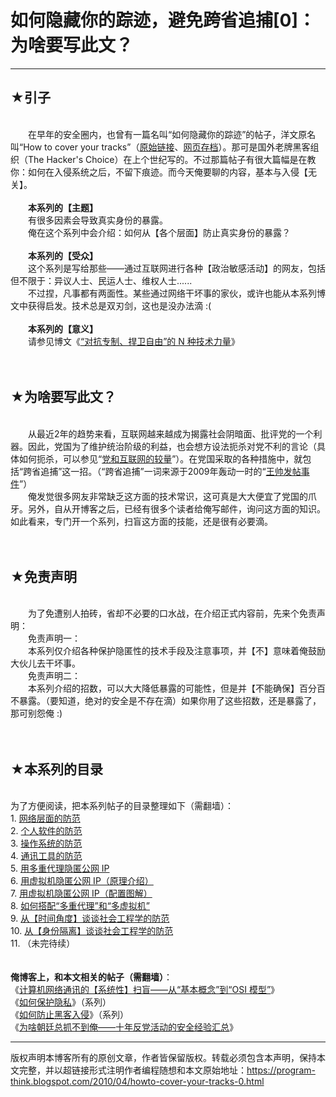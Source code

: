 # 如何隐藏你的踪迹，避免跨省追捕[0]：为啥要写此文？ 

-----

<div class="post-body entry-content">
<h2>★引子</h2>
<br/>
　　在早年的安全圈内，也曾有一篇名叫“如何隐藏你的踪迹”的帖子，洋文原名叫“How to cover your tracks”（<a href="http://freeworld.thc.org/papers/COVER-1.TXT" rel="nofollow" target="_blank">原始链接</a>、<a href="https://web.archive.org/web/20071012070820/http://freeworld.thc.org/papers/COVER-1.TXT" rel="nofollow" target="_blank">网页存档</a>）。那可是国外老牌黑客组织（The Hacker's Choice）在上个世纪写的。不过那篇帖子有很大篇幅是在教你：如何在入侵系统之后，不留下痕迹。而今天俺要聊的内容，基本与入侵【无关】。<br/>
<a name="more"></a><br/>
　　<b>本系列的【主题】</b><br/>
　　有很多因素会导致真实身份的暴露。<br/>
　　俺在这个系列中会介绍：如何从【各个层面】防止真实身份的暴露？<br/>
<br/>
　　<b>本系列的【受众】</b><br/>
　　这个系列是写给那些——通过互联网进行各种【政治敏感活动】的网友，包括但不限于：异议人士、民运人士、维权人士......<br/>
　　不过捏，凡事都有两面性。某些通过网络干坏事的家伙，或许也能从本系列博文中获得启发。技术总是双刃剑，这也是没办法滴 :(<br/>
<br/>
　　<b>本系列的【意义】</b><br/>
　　请参见博文《<a href="../../2015/08/Technology-and-Freedom.md">“对抗专制、捍卫自由”的 N 种技术力量</a>》<br/>
<br/>
<br/>
<h2>★为啥要写此文？</h2>
<br/>
　　从最近2年的趋势来看，互联网越来越成为揭露社会阴暗面、批评党的一个利器。因此，党国为了维护统治阶级的利益，也会想方设法扼杀对党不利的言论（具体如何扼杀，可以参见“<a href="../../2009/07/party-pk-internet.md">党和互联网的较量</a>”）。在党国采取的各种措施中，就包括“跨省追捕”这一招。（“跨省追捕”一词来源于2009年轰动一时的“<a href="https://zh.wikipedia.org/wiki/%E7%8E%8B%E5%B8%85%E5%8F%91%E8%B4%B4%E4%BA%8B%E4%BB%B6" rel="nofollow" target="_blank">王帅发帖事件</a>”）<br/>
　　俺发觉很多网友非常缺乏这方面的技术常识，这可真是大大便宜了党国的爪牙。另外，自从开博客之后，已经有很多个读者给俺写邮件，询问这方面的知识。如此看来，专门开一个系列，扫盲这方面的技能，还是很有必要滴。<br/>
<br/>
<br/>
<h2>★免责声明</h2>
<br/>
　　为了免遭别人拍砖，省却不必要的口水战，在介绍正式内容前，先来个免责声明：<br/>
　　免责声明一：<br/>
　　本系列仅介绍各种保护隐匿性的技术手段及注意事项，并【不】意味着俺鼓励大伙儿去干坏事。<br/>
　　免责声明二：<br/>
　　本系列介绍的招数，可以大大降低暴露的可能性，但是并【不能确保】百分百不暴露。（要知道，绝对的安全是不存在滴）如果你用了这些招数，还是暴露了，那可别怨俺 :)<br/>
<br/>
<br/>
<h2>★本系列的目录</h2>
<a name="index"> </a><br/>
为了方便阅读，把本系列帖子的目录整理如下（需翻墙）：<br/>
1. <a href="../../2010/04/howto-cover-your-tracks-1.md">网络层面的防范</a><br/>
2. <a href="../../2010/04/howto-cover-your-tracks-2.md">个人软件的防范</a><br/>
3. <a href="../../2010/05/howto-cover-your-tracks-3.md">操作系统的防范</a><br/>
4. <a href="../../2012/02/howto-cover-your-tracks-4.md">通讯工具的防范</a><br/>
5. <a href="../../2012/03/howto-cover-your-tracks-5.md">用多重代理隐匿公网 IP</a><br/>
6. <a href="../../2013/01/howto-cover-your-tracks-6.md">用虚拟机隐匿公网 IP（原理介绍）</a><br/>
7. <a href="../../2013/01/howto-cover-your-tracks-7.md">用虚拟机隐匿公网 IP（配置图解）</a><br/>
8. <a href="../../2015/04/howto-cover-your-tracks-8.md">如何搭配“多重代理”和“多虚拟机”</a><br/>
9. <a href="../../2017/06/howto-cover-your-tracks-9.md">从【时间角度】谈谈社会工程学的防范</a><br/>
10. <a href="../../2017/12/howto-cover-your-tracks-10.md">从【身份隔离】谈谈社会工程学的防范</a><br/>
11. （未完待续）<br/>
<br/>
<br/>
<b>俺博客上，和本文相关的帖子（需翻墙）</b>：<br/>
《<a href="../../2021/03/Computer-Networks-Overview.md">计算机网络通讯的【系统性】扫盲——从“基本概念”到“OSI 模型”</a>》<br/>
《<a href="../../2013/06/privacy-protection-0.md">如何保护隐私</a>》（系列）<br/>
《<a href="../../2010/06/howto-prevent-hacker-attack-0.md">如何防止黑客入侵</a>》（系列）<br/>
《<a href="../../2019/01/Security-Guide-for-Political-Activists.md">为啥朝廷总抓不到俺——十年反党活动的安全经验汇总</a>》<br/>
<!--BANNED
[1490720633679,1539521916463]
-->
</div>


------------------------------------------------

版权声明本博客所有的原创文章，作者皆保留版权。转载必须包含本声明，保持本文完整，并以超链接形式注明作者编程随想和本文原始地址：https://program-think.blogspot.com/2010/04/howto-cover-your-tracks-0.html
